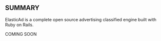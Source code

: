 SUMMARY
-------


ElasticAd is a complete open source advertising classified engine built with Ruby on Rails.

COMING SOON